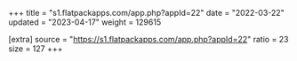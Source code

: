 +++
title = "s1.flatpackapps.com/app.php?appId=22"
date = "2022-03-22"
updated = "2023-04-17"
weight = 129615

[extra]
source = "https://s1.flatpackapps.com/app.php?appId=22"
ratio = 23
size = 127
+++
